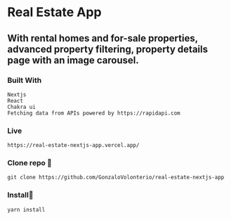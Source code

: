 # Real Estate App

## With rental homes and for-sale properties, advanced property filtering, property details page with an image carousel.



### Built With

```
Nextjs
React 
Chakra ui
Fetching data from APIs powered by https://rapidapi.com

```

### Live

```
https://real-estate-nextjs-app.vercel.app/

```
### Clone repo 🔧

```
git clone https://github.com/GonzaloVolonterio/real-estate-nextjs-app
```

### Install🔧

```
yarn install
```





